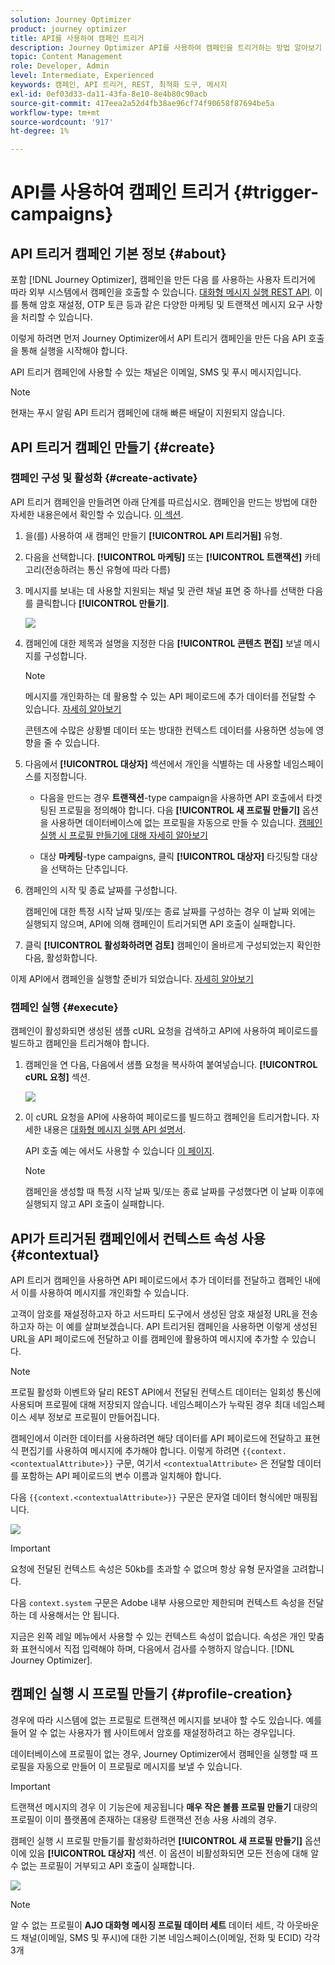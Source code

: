 ```yaml
---
solution: Journey Optimizer
product: journey optimizer
title: API를 사용하여 캠페인 트리거
description: Journey Optimizer API를 사용하여 캠페인을 트리거하는 방법 알아보기
topic: Content Management
role: Developer, Admin
level: Intermediate, Experienced
keywords: 캠페인, API 트리거, REST, 최적화 도구, 메시지
exl-id: 0ef03d33-da11-43fa-8e10-8e4b80c90acb
source-git-commit: 417eea2a52d4fb38ae96cf74f90658f87694be5a
workflow-type: tm+mt
source-wordcount: '917'
ht-degree: 1%

---
```


# API를 사용하여 캠페인 트리거 {#trigger-campaigns}

## API 트리거 캠페인 기본 정보 {#about}

포함 [!DNL Journey Optimizer], 캠페인을 만든 다음 를 사용하는 사용자 트리거에 따라 외부 시스템에서 캠페인을 호출할 수 있습니다. [대화형 메시지 실행 REST API](https://developer.adobe.com/journey-optimizer-apis/references/messaging/#tag/execution). 이를 통해 암호 재설정, OTP 토큰 등과 같은 다양한 마케팅 및 트랜잭션 메시지 요구 사항을 처리할 수 있습니다.

이렇게 하려면 먼저 Journey Optimizer에서 API 트리거 캠페인을 만든 다음 API 호출을 통해 실행을 시작해야 합니다.

API 트리거 캠페인에 사용할 수 있는 채널은 이메일, SMS 및 푸시 메시지입니다.

>[!NOTE]
>
>현재는 푸시 알림 API 트리거 캠페인에 대해 빠른 배달이 지원되지 않습니다.

## API 트리거 캠페인 만들기 {#create}

### 캠페인 구성 및 활성화 {#create-activate}

API 트리거 캠페인을 만들려면 아래 단계를 따르십시오. 캠페인을 만드는 방법에 대한 자세한 내용은에서 확인할 수 있습니다. [이 섹션](create-campaign.md).

1. 을(를) 사용하여 새 캠페인 만들기 **[!UICONTROL API 트리거됨]** 유형.

1. 다음을 선택합니다. **[!UICONTROL 마케팅]** 또는 **[!UICONTROL 트랜잭션]** 카테고리(전송하려는 통신 유형에 따라 다름)

1. 메시지를 보내는 데 사용할 지원되는 채널 및 관련 채널 표면 중 하나를 선택한 다음 를 클릭합니다 **[!UICONTROL 만들기]**.

   ![](assets/api-triggered-type.png)

1. 캠페인에 대한 제목과 설명을 지정한 다음 **[!UICONTROL 콘텐츠 편집]** 보낼 메시지를 구성합니다.

   >[!NOTE]
   >
   >메시지를 개인화하는 데 활용할 수 있는 API 페이로드에 추가 데이터를 전달할 수 있습니다. [자세히 알아보기](#contextual)
   >
   >콘텐츠에 수많은 상황별 데이터 또는 방대한 컨텍스트 데이터를 사용하면 성능에 영향을 줄 수 있습니다.

1. 다음에서 **[!UICONTROL 대상자]** 섹션에서 개인을 식별하는 데 사용할 네임스페이스를 지정합니다.

   * 다음을 만드는 경우 **트랜잭션**-type campaign을 사용하면 API 호출에서 타겟팅된 프로필을 정의해야 합니다. 다음 **[!UICONTROL 새 프로필 만들기]** 옵션을 사용하면 데이터베이스에 없는 프로필을 자동으로 만들 수 있습니다. [캠페인 실행 시 프로필 만들기에 대해 자세히 알아보기](#profile-creation)

   * 대상 **마케팅**-type campaigns, 클릭 **[!UICONTROL 대상자]** 타깃팅할 대상을 선택하는 단추입니다.

1. 캠페인의 시작 및 종료 날짜를 구성합니다.

   캠페인에 대한 특정 시작 날짜 및/또는 종료 날짜를 구성하는 경우 이 날짜 외에는 실행되지 않으며, API에 의해 캠페인이 트리거되면 API 호출이 실패합니다.

1. 클릭 **[!UICONTROL 활성화하려면 검토]** 캠페인이 올바르게 구성되었는지 확인한 다음, 활성화합니다.

이제 API에서 캠페인을 실행할 준비가 되었습니다. [자세히 알아보기](#execute)

### 캠페인 실행 {#execute}

캠페인이 활성화되면 생성된 샘플 cURL 요청을 검색하고 API에 사용하여 페이로드를 빌드하고 캠페인을 트리거해야 합니다.

1. 캠페인을 연 다음, 다음에서 샘플 요청을 복사하여 붙여넣습니다. **[!UICONTROL cURL 요청]** 섹션.

   ![](assets/api-triggered-curl.png)

1. 이 cURL 요청을 API에 사용하여 페이로드를 빌드하고 캠페인을 트리거합니다. 자세한 내용은 [대화형 메시지 실행 API 설명서](https://developer.adobe.com/journey-optimizer-apis/references/messaging/#tag/execution).


   API 호출 예는 에서도 사용할 수 있습니다 [이 페이지](https://developer.adobe.com/journey-optimizer-apis/references/messaging-samples/).

   >[!NOTE]
   >
   >캠페인을 생성할 때 특정 시작 날짜 및/또는 종료 날짜를 구성했다면 이 날짜 이후에 실행되지 않고 API 호출이 실패합니다.

## API가 트리거된 캠페인에서 컨텍스트 속성 사용 {#contextual}

API 트리거 캠페인을 사용하면 API 페이로드에서 추가 데이터를 전달하고 캠페인 내에서 이를 사용하여 메시지를 개인화할 수 있습니다.

고객이 암호를 재설정하고자 하고 서드파티 도구에서 생성된 암호 재설정 URL을 전송하고자 하는 이 예를 살펴보겠습니다. API 트리거된 캠페인을 사용하면 이렇게 생성된 URL을 API 페이로드에 전달하고 이를 캠페인에 활용하여 메시지에 추가할 수 있습니다.

>[!NOTE]
>
>프로필 활성화 이벤트와 달리 REST API에서 전달된 컨텍스트 데이터는 일회성 통신에 사용되며 프로필에 대해 저장되지 않습니다. 네임스페이스가 누락된 경우 최대 네임스페이스 세부 정보로 프로필이 만들어집니다.

캠페인에서 이러한 데이터를 사용하려면 해당 데이터를 API 페이로드에 전달하고 표현식 편집기를 사용하여 메시지에 추가해야 합니다. 이렇게 하려면 `{{context.<contextualAttribute>}}` 구문, 여기서 `<contextualAttribute>` 은 전달할 데이터를 포함하는 API 페이로드의 변수 이름과 일치해야 합니다.

다음 `{{context.<contextualAttribute>}}` 구문은 문자열 데이터 형식에만 매핑됩니다.

![](assets/api-triggered-context.png)


>[!IMPORTANT]
>
>요청에 전달된 컨텍스트 속성은 50kb를 초과할 수 없으며 항상 유형 문자열을 고려합니다.
>
>다음 `context.system` 구문은 Adobe 내부 사용으로만 제한되며 컨텍스트 속성을 전달하는 데 사용해서는 안 됩니다.

지금은 왼쪽 레일 메뉴에서 사용할 수 있는 컨텍스트 속성이 없습니다. 속성은 개인 맞춤화 표현식에서 직접 입력해야 하며, 다음에서 검사를 수행하지 않습니다. [!DNL Journey Optimizer].

## 캠페인 실행 시 프로필 만들기 {#profile-creation}

경우에 따라 시스템에 없는 프로필로 트랜잭션 메시지를 보내야 할 수도 있습니다. 예를 들어 알 수 없는 사용자가 웹 사이트에서 암호를 재설정하려고 하는 경우입니다.

데이터베이스에 프로필이 없는 경우, Journey Optimizer에서 캠페인을 실행할 때 프로필을 자동으로 만들어 이 프로필로 메시지를 보낼 수 있습니다.

>[!IMPORTANT]
>
>트랜잭션 메시지의 경우 이 기능은에 제공됩니다 **매우 작은 볼륨 프로필 만들기** 대량의 프로필이 이미 플랫폼에 존재하는 대용량 트랜잭션 전송 사용 사례의 경우.

캠페인 실행 시 프로필 만들기를 활성화하려면 **[!UICONTROL 새 프로필 만들기]** 옵션이에 있음 **[!UICONTROL 대상자]** 섹션. 이 옵션이 비활성화되면 모든 전송에 대해 알 수 없는 프로필이 거부되고 API 호출이 실패합니다.

![](assets/api-triggered-create-profile.png)

>[!NOTE]
>
>알 수 없는 프로필이 **AJO 대화형 메시징 프로필 데이터 세트** 데이터 세트, 각 아웃바운드 채널(이메일, SMS 및 푸시)에 대한 기본 네임스페이스(이메일, 전화 및 ECID) 각각 3개
